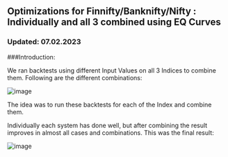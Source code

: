 ## Optimizations for Finnifty/Banknifty/Nifty : Individually and all 3 combined using EQ Curves
### Updated: 07.02.2023


###Introduction:

We ran backtests using different Input Values on all 3 Indices to combine them. Following are the different combinations:

![image](https://user-images.githubusercontent.com/67407393/217734517-255244fe-9327-4f53-9a79-6fd18294e307.png)

The idea was to run these backtests for each of the Index and combine them.

Individually each system has done well, but after combining the result improves in almost all cases and combinations. This was the final result:

![image](https://user-images.githubusercontent.com/67407393/217734810-06936af3-f590-410e-a372-86390cdff9b8.png)







